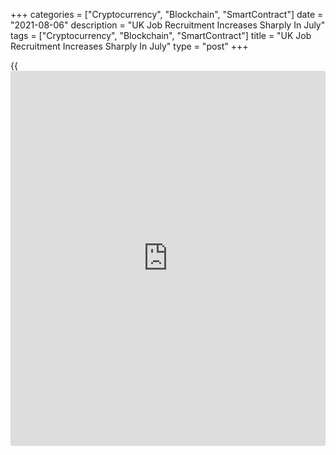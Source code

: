 +++
categories = ["Cryptocurrency", "Blockchain", "SmartContract"]
date = "2021-08-06"
description = "UK Job Recruitment Increases Sharply In July"
tags = ["Cryptocurrency", "Blockchain", "SmartContract"]
title = "UK Job Recruitment Increases Sharply In July"
type = "post"
+++

{{<iframe id="large-banner" src="https://www.bounty.group/#slide=7.0" width="100%" height="600" scrolling="no" style="border: 0px solid rgb(216, 221, 230); border-radius: 3px;">}}

UK recruitment activity increased sharply in July, while the
availability of candidates declined notably, results of the latest KPMG
and REC, UK Report on Jobs survey showed Friday.

The number of people placed into permanent jobs increased amid further
rollback of pandemic restrictions. Meanwhile, temp billings expanded at
the fastest pace since June 1998.

Driven by concerns over job security due to the pandemic, a lack of
European workers due to Brexit, and a generally low unemployment rate,
the availability of candidates continued to decline rapidly in July.

As a result, pay pressures intensified, with starting salaries climbing
the most in the survey [history](https://www.fixpro.org/post/chargeless-historical-data-api-backtesting/), and temp pay inflation also accelerating
notably in July.

Growth of demand for permanent staff hit a fresh series record, while
the upturn in temporary vacancies was the steepest since November 1997.

Kate Shoesmith, deputy chief executive of the REC, said "This month's
data confirms that it is a good time to be a looking for a new job."
"Skills shortages have been with us for a while and as our data shows
are getting worse."

For comments and feedback [contact](https://www.playgroundfx.com/contact/): editorial@rtt[news](https://www.letsplayfx.com/blog/forex-news-website/).com

[Economic News][1]

 **What parts of the world are seeing the best (and worst) economic
performances lately? Click[here][2] to check out our [Econ Scorecard][2]
and find out! See up-to-the-moment [ranking](https://www.playgroundfx.com/blog/crypto-exchange-ranking/)s for the best and worst
performers in [GDP][3], [unemployment rate][4], [inflation][5] and much
more.**

   1. www.rtt[news](https://www.letsplayfx.com/blog/forex-news-website/).com/Content/EconomicNews.aspx
   2. www.rtt[news](https://www.letsplayfx.com/blog/forex-news-website/).com/economic-scorecard/world-rank/retail-sales/highest-performance.aspx
   3. www.rtt[news](https://www.letsplayfx.com/blog/forex-news-website/).com/economic-scorecard/world-rank/GDP/highest-performance.aspx
   4. www.rtt[news](https://www.letsplayfx.com/blog/forex-news-website/).com/economic-scorecard/world-rank/unemployment-rate/lowest-performance.aspx
   5. www.rtt[news](https://www.letsplayfx.com/blog/forex-news-website/).com/economic-scorecard/world-rank/CPI/highest-performance.aspx